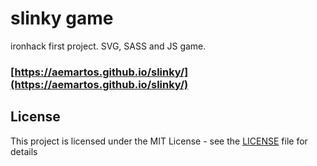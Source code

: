 # slinky game

ironhack first project. SVG, SASS and JS game.
### [https://aemartos.github.io/slinky/](https://aemartos.github.io/slinky/)

## License

This project is licensed under the MIT License - see the [LICENSE](LICENSE) file for details
